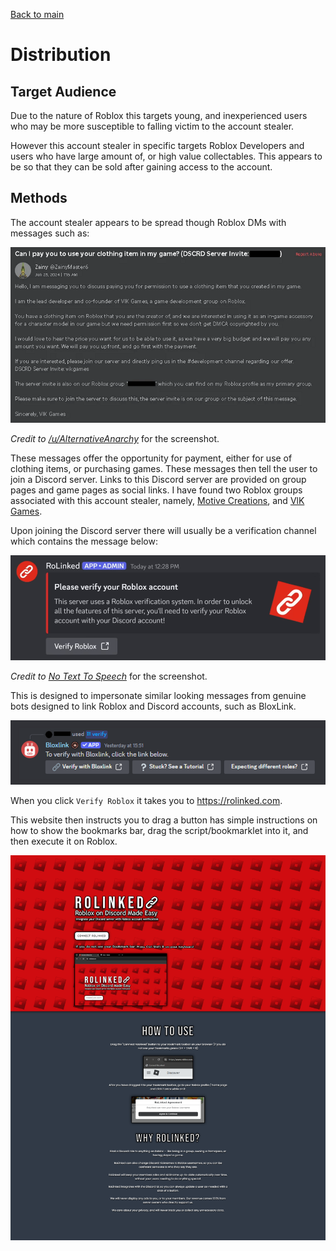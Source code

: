 [Back to main](./README.md)

# Distribution

## Target Audience

Due to the nature of Roblox this targets young, and inexperienced users who may be more susceptible to falling victim to the account stealer.

However this account stealer in specific targets Roblox Developers and users who have large amount of, or high value collectables. This appears to be so that they can be sold after gaining access to the account.

## Methods

The account stealer appears to be spread though Roblox DMs with messages such as:

![](./assets/roblox/vlkGames.png)

_Credit to [/u/AlternativeAnarchy](https://www.reddit.com/user/AlternativeAnarchy/)_ for the screenshot.

These messages offer the opportunity for payment, either for use of clothing items, or purchasing games. These messages then tell the user to join a Discord server. Links to this Discord server are provided on group pages and game pages as social links. I have found two Roblox groups associated with this account stealer, namely, [Motive Creations](https://www.roblox.com/groups/34125328/Motive-Creations#!/about), and [VlK Games](https://www.roblox.com/groups/34265071/VlK-Games#!/about).

Upon joining the Discord server there will usually be a verification channel which contains the message below:

![](./assets/discord/verifyMessage.png)

_Credit to [No Text To Speech](https://www.youtube.com/@NoTextToSpeech)_ for the screenshot.

This is designed to impersonate similar looking messages from genuine bots designed to link Roblox and Discord accounts, such as BloxLink.

![](./assets/discord/bloxlink.png)

When you click `Verify Roblox` it takes you to https://rolinked.com.

This website then instructs you to drag a button has simple instructions on how to show the bookmarks bar, drag the script/bookmarklet into it, and then execute it on Roblox.

![](./assets/website/website.png)